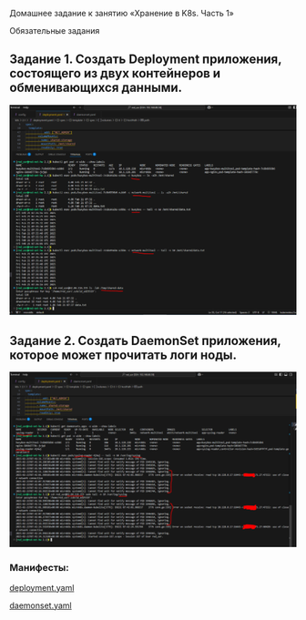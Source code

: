 Домашнее задание к занятию «Хранение в K8s. Часть 1»

Обязательные задания

## Задание 1. Создать Deployment приложения, состоящего из двух контейнеров и обменивающихся данными.

![img](image.png)

## Задание 2. Создать DaemonSet приложения, которое может прочитать логи ноды.

![img](image-1.png)

### Манифесты:

[deployment.yaml](deployment.yaml)

[daemonset.yaml](daemonset.yaml)
